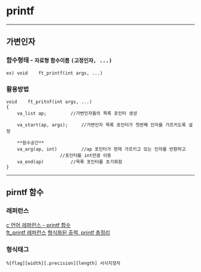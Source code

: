 # printf

-------------
## 가변인자
### 함수형태 - `자료형` `함수이름` `(고정인자, ...)`
	ex) void	ft_printf(int args, ...)

### 활용방법
	void	ft_pritnf(int args, ...)
	{
		va_list ap;			//가변인자들의 목록 포인터 생성
		
		va_start(ap, args);		//가변인자 목록 포인터가 첫번째 인자를 가르키도록 설정
		
		**함수공간**
		va_arg(ap, int)			//ap 포인터가 현재 가르키고 있는 인자를 반환하고
						//포인터를 int만큼 이동
		va_end(ap)			//목록 포인터를 초기화함
	}
------------
## pirntf 함수
### 레퍼런스
[c 언어 레퍼런스 - printf 함수](https://modoocode.com/35)   
[ft_printf 레퍼런스](https://velog.io/@hidaehyunlee/%ED%98%95%EC%8B%9D%ED%83%9C%EA%B7%B8%EC%99%80-%EC%84%9C%EC%8B%9D%EC%A7%80%EC%A0%95%EC%9E%90-printf-%ED%95%A8%EC%88%98%EC%9D%98-%EC%98%B5%EC%85%98-%EC%95%8C%EC%95%84%EB%B3%B4%EA%B8%B0)
[형식화된 출력, printf 총정리](https://mymanual.tistory.com/19)
### 형식태그
	%[flag][width][.precision][length] 서식지정자
